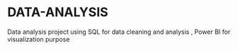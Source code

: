 # DATA-ANALYSIS
Data analysis project using SQL for data cleaning and analysis , Power BI for visualization purpose 
